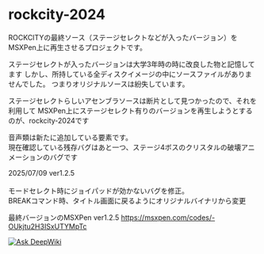 # rockcity-2024
ROCKCITYの最終ソース（ステージセレクトなどが入ったバージョン）をMSXPen上に再生させるプロジェクトです。

ステージセレクトが入ったバージョンは大学3年時の時に改良した物と記憶してます
しかし、所持している全ディスクイメージの中にソースファイルがありませんでした。
つまりオリジナルソースは紛失しています。

ステージセレクトらしいアセンブラソースは断片として見つかったので、それを利用して
MSXPen上にステージセレクト有りのバージョンを再生しようとするのが、rockcity-2024です

音声類は新たに追加している要素です。<BR>
現在確認している残存バグはあと一つ、ステージ4ボスのクリスタルの破壊アニメーションのバグです

2025/07/09 ver1.2.5 <BR><BR>モードセレクト時にジョイパッドが効かないバグを修正。<BR>BREAKコマンド時、タイトル画面に戻るようにオリジナルバイナリから変更

最終バージョンのMSXPen ver1.2.5
https://msxpen.com/codes/-OUkjtu2H3ISxUTYMpTc

<a href="https://deepwiki.com/msx2rockcity/rockcity-2024"><img src="https://deepwiki.com/badge.svg" alt="Ask DeepWiki"></a>
